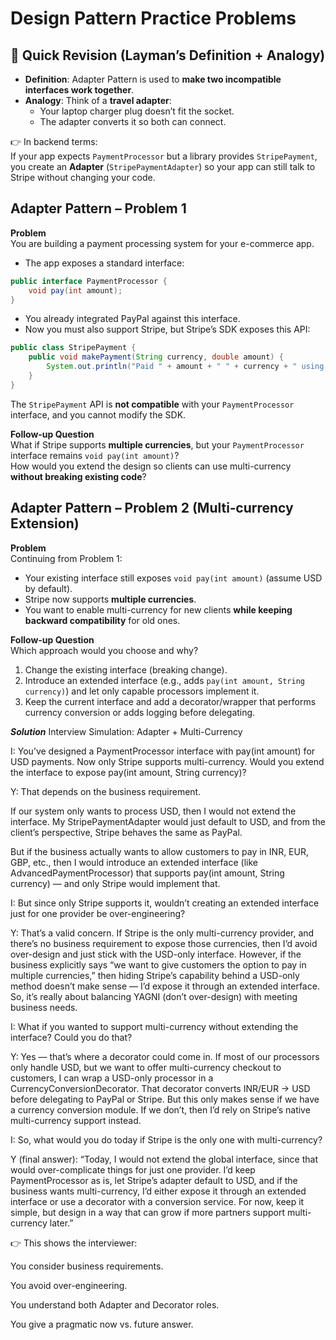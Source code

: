 # Design Pattern Practice Problems

## 📝 Quick Revision (Layman’s Definition + Analogy)

- **Definition**: Adapter Pattern is used to **make two incompatible interfaces work together**.
- **Analogy**: Think of a **travel adapter**:
    - Your laptop charger plug doesn’t fit the socket.
    - The adapter converts it so both can connect.

👉 In backend terms:  
If your app expects `PaymentProcessor` but a library provides `StripePayment`, you create an **Adapter** (`StripePaymentAdapter`) so your app can still talk to Stripe without changing your code.

## Adapter Pattern – Problem 1

**Problem**  
You are building a payment processing system for your e-commerce app.

- The app exposes a standard interface:

```java
public interface PaymentProcessor {
    void pay(int amount);
}
```

- You already integrated PayPal against this interface.
- Now you must also support Stripe, but Stripe’s SDK exposes this API:

```java
public class StripePayment {
    public void makePayment(String currency, double amount) {
        System.out.println("Paid " + amount + " " + currency + " using Stripe.");
    }
}
```

The `StripePayment` API is **not compatible** with your `PaymentProcessor` interface, and you cannot modify the SDK.

**Follow-up Question**  
What if Stripe supports **multiple currencies**, but your `PaymentProcessor` interface remains `void pay(int amount)`?  
How would you extend the design so clients can use multi-currency **without breaking existing code**?


## Adapter Pattern – Problem 2 (Multi‑currency Extension)

**Problem**  
Continuing from Problem 1:

- Your existing interface still exposes `void pay(int amount)` (assume USD by default).
- Stripe now supports **multiple currencies**.
- You want to enable multi-currency for new clients **while keeping backward compatibility** for old ones.

**Follow-up Question**  
Which approach would you choose and why?
1. Change the existing interface (breaking change).
2. Introduce an extended interface (e.g., adds `pay(int amount, String currency)`) and let only capable processors implement it.
3. Keep the current interface and add a decorator/wrapper that performs currency conversion or adds logging before delegating.  



***Solution***
Interview Simulation: Adapter + Multi-Currency

I:
You’ve designed a PaymentProcessor interface with pay(int amount) for USD payments. Now only Stripe supports multi-currency. Would you extend the interface to expose pay(int amount, String currency)?

Y:
That depends on the business requirement.

If our system only wants to process USD, then I would not extend the interface. My StripePaymentAdapter would just default to USD, and from the client’s perspective, Stripe behaves the same as PayPal.

But if the business actually wants to allow customers to pay in INR, EUR, GBP, etc., then I would introduce an extended interface (like AdvancedPaymentProcessor) that supports pay(int amount, String currency) — and only Stripe would implement that.

I:
But since only Stripe supports it, wouldn’t creating an extended interface just for one provider be over-engineering?

Y:
That’s a valid concern. If Stripe is the only multi-currency provider, and there’s no business requirement to expose those currencies, then I’d avoid over-design and just stick with the USD-only interface.
However, if the business explicitly says “we want to give customers the option to pay in multiple currencies,” then hiding Stripe’s capability behind a USD-only method doesn’t make sense — I’d expose it through an extended interface.
So, it’s really about balancing YAGNI (don’t over-design) with meeting business needs.

I:
What if you wanted to support multi-currency without extending the interface? Could you do that?

Y:
Yes — that’s where a decorator could come in.
If most of our processors only handle USD, but we want to offer multi-currency checkout to customers, I can wrap a USD-only processor in a CurrencyConversionDecorator. That decorator converts INR/EUR → USD before delegating to PayPal or Stripe.
But this only makes sense if we have a currency conversion module. If we don’t, then I’d rely on Stripe’s native multi-currency support instead.

I:
So, what would you do today if Stripe is the only one with multi-currency?

Y (final answer):
“Today, I would not extend the global interface, since that would over-complicate things for just one provider. I’d keep PaymentProcessor as is, let Stripe’s adapter default to USD, and if the business wants multi-currency, I’d either expose it through an extended interface or use a decorator with a conversion service. For now, keep it simple, but design in a way that can grow if more partners support multi-currency later.”

👉 This shows the interviewer:

You consider business requirements.

You avoid over-engineering.

You understand both Adapter and Decorator roles.

You give a pragmatic now vs. future answer.